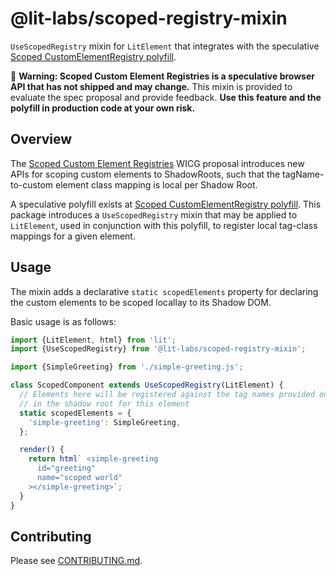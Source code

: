 # @lit-labs/scoped-registry-mixin

`UseScopedRegistry` mixin for `LitElement` that integrates with the speculative [Scoped CustomElementRegistry polyfill](https://github.com/webcomponents/polyfills/tree/master/packages/scoped-custom-element-registry).

🚨 **Warning: Scoped Custom Element Registries is a speculative browser API that has not shipped and may change.** This mixin is provided to evaluate the spec proposal and provide feedback. **Use this feature and the polyfill in production code at your own risk.**

## Overview

The [Scoped Custom Element Registries](https://github.com/WICG/webcomponents/blob/gh-pages/proposals/Scoped-Custom-Element-Registries.md) WICG proposal introduces new APIs for scoping custom elements to ShadowRoots, such that the tagName-to-custom element class mapping is local per Shadow Root.

A speculative polyfill exists at [Scoped CustomElementRegistry polyfill](https://github.com/webcomponents/polyfills/tree/master/packages/scoped-custom-element-registry). This package introduces a `UseScopedRegistry` mixin that may be applied to `LitElement`, used in conjunction with this polyfill, to register local tag-class mappings for a given element.

## Usage

The mixin adds a declarative `static scopedElements` property for declaring the custom elements to be scoped locallay to its Shadow DOM.

Basic usage is as follows:

```js
import {LitElement, html} from 'lit';
import {UseScopedRegistry} from '@lit-labs/scoped-registry-mixin';

import {SimpleGreeting} from './simple-greeting.js';

class ScopedComponent extends UseScopedRegistry(LitElement) {
  // Elements here will be registered against the tag names provided only
  // in the shadow root for this element
  static scopedElements = {
    'simple-greeting': SimpleGreeting,
  };

  render() {
    return html` <simple-greeting
      id="greeting"
      name="scoped world"
    ></simple-greeting>`;
  }
}
```

## Contributing

Please see [CONTRIBUTING.md](../../../CONTRIBUTING.md).
